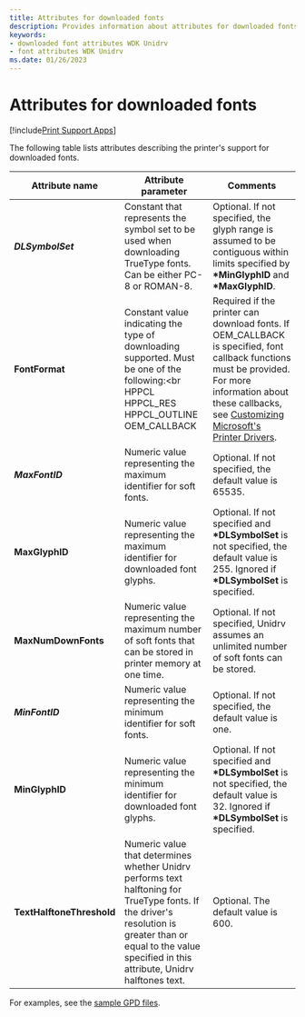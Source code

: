 ```yaml
---
title: Attributes for downloaded fonts
description: Provides information about attributes for downloaded fonts.
keywords:
- downloaded font attributes WDK Unidrv
- font attributes WDK Unidrv
ms.date: 01/26/2023
---
```


# Attributes for downloaded fonts

[!include[Print Support Apps](../includes/print-support-apps.md)]

The following table lists attributes describing the printer's support for downloaded fonts.

| Attribute name | Attribute parameter | Comments |
|--|--|--|
| ***DLSymbolSet*** | Constant that represents the symbol set to be used when downloading TrueType fonts. Can be either PC-8 or ROMAN-8. | Optional. If not specified, the glyph range is assumed to be contiguous within limits specified by **\*MinGlyphID** and **\*MaxGlyphID**. |
| **FontFormat** | Constant value indicating the type of downloading supported. Must be one of the following:<br<br>HPPCL<br>HPPCL_RES<br>HPPCL_OUTLINE<br >OEM_CALLBACK | Required if the printer can download fonts. If OEM_CALLBACK is specified, font callback functions must be provided. For more information about these callbacks, see [Customizing Microsoft's Printer Drivers](customizing-microsoft-s-printer-drivers.md). |
| ***MaxFontID*** | Numeric value representing the maximum identifier for soft fonts. | Optional. If not specified, the default value is 65535. |
| **MaxGlyphID** | Numeric value representing the maximum identifier for downloaded font glyphs. | Optional. If not specified and **\*DLSymbolSet** is not specified, the default value is 255. Ignored if **\*DLSymbolSet** is specified. |
| **MaxNumDownFonts** | Numeric value representing the maximum number of soft fonts that can be stored in printer memory at one time. | Optional. If not specified, Unidrv assumes an unlimited number of soft fonts can be stored. |
| ***MinFontID*** | Numeric value representing the minimum identifier for soft fonts. | Optional. If not specified, the default value is one. |
| **MinGlyphID** | Numeric value representing the minimum identifier for downloaded font glyphs. | Optional. If not specified and **\*DLSymbolSet** is not specified, the default value is 32. Ignored if **\*DLSymbolSet** is specified. |
| **TextHalftoneThreshold** | Numeric value that determines whether Unidrv performs text halftoning for TrueType fonts. If the driver's resolution is greater than or equal to the value specified in this attribute, Unidrv halftones text. | Optional. The default value is 600. |

For examples, see the [sample GPD files](sample-gpd-files.md).
